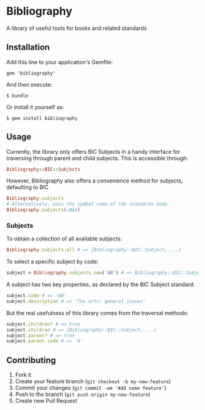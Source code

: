 # Bibliography

A library of useful tools for books and related standards

## Installation

Add this line to your application's Gemfile:

    gem 'bibliography'

And then execute:

    $ bundle

Or install it yourself as:

    $ gem install bibliography

## Usage

Currently, the library only offers BIC Subjects in a handy interface for traversing through parent and child subjects. This is accessible through:

```ruby
Bibliography::BIC::Subjects
```

However, Bibliography also offers a convenience method for subjects, defaulting to BIC

```ruby
Bibliography.subjects
# Alternatively, pass the symbol name of the standards body
Bibliography.subjects(:bic)
```

### Subjects

To obtain a collection of all available subjects:

```ruby
Bibliography.subjects.all # => [Bibliography::BIC::Subject, ...]
```

To select a specific subject by code:

```ruby
subject = Bibliography.subjects.new('AB') # => Bibliography::BIC::Subject
```

A subject has two key properties, as declared by the BIC Subject standard:

```ruby
subject.code # => 'AB'
subject.description # => 'The arts: general issues'
```

But the real usefulness of this library comes from the traversal methods:

```ruby
subject.children? # => true
subject.children # => [Bibliography::BIC::Subject, ...]
subject.parent? # => true
subject.parent.code # => 'A'
```

## Contributing

1. Fork it
2. Create your feature branch (`git checkout -b my-new-feature`)
3. Commit your changes (`git commit -am 'Add some feature'`)
4. Push to the branch (`git push origin my-new-feature`)
5. Create new Pull Request
